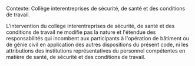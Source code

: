 Contexte: Collège interentreprises de sécurité, de santé et des conditions de travail.

L'intervention du collège interentreprises de sécurité, de santé et des conditions de travail ne modifie pas la nature et l'étendue des responsabilités qui incombent aux participants à l'opération de bâtiment ou de génie civil en application des autres dispositions du présent code, ni les attributions des institutions représentatives du personnel compétentes en matière de santé, de sécurité et des conditions de travail.